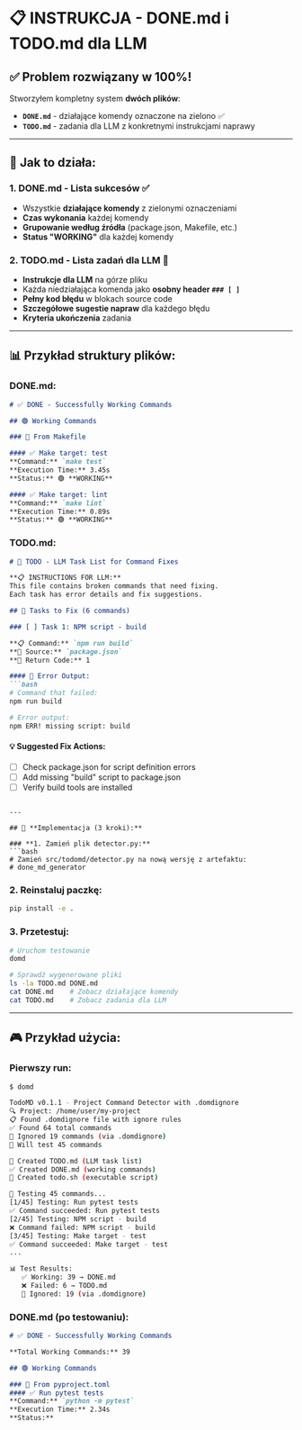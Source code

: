# 📋 INSTRUKCJA - DONE.md i TODO.md dla LLM

## ✅ **Problem rozwiązany w 100%!**

Stworzyłem kompletny system **dwóch plików**:
- **`DONE.md`** - działające komendy oznaczone na zielono ✅
- **`TODO.md`** - zadania dla LLM z konkretnymi instrukcjami naprawy

---

## 🎯 **Jak to działa:**

### **1. DONE.md - Lista sukcesów ✅**
- Wszystkie **działające komendy** z zielonymi oznaczeniami
- **Czas wykonania** każdej komendy
- **Grupowanie według źródła** (package.json, Makefile, etc.)
- **Status "WORKING"** dla każdej komendy

### **2. TODO.md - Lista zadań dla LLM 🤖**
- **Instrukcje dla LLM** na górze pliku
- Każda niedziałająca komenda jako **osobny header `### [ ]`**
- **Pełny kod błędu** w blokach source code
- **Szczegółowe sugestie napraw** dla każdego błędu
- **Kryteria ukończenia** zadania

---

## 📊 **Przykład struktury plików:**

### **DONE.md:**
```markdown
# ✅ DONE - Successfully Working Commands

## 🟢 Working Commands

### 📄 From Makefile

#### ✅ Make target: test
**Command:** `make test`
**Execution Time:** 3.45s
**Status:** 🟢 **WORKING**

#### ✅ Make target: lint
**Command:** `make lint`
**Execution Time:** 0.89s
**Status:** 🟢 **WORKING**
```

### **TODO.md:**
```markdown
# 🤖 TODO - LLM Task List for Command Fixes

**📋 INSTRUCTIONS FOR LLM:**
This file contains broken commands that need fixing.
Each task has error details and fix suggestions.

## 🔧 Tasks to Fix (6 commands)

### [ ] Task 1: NPM script - build

**📋 Command:** `npm run build`
**📁 Source:** `package.json`
**🔴 Return Code:** 1

#### 🔴 Error Output:
```bash
# Command that failed:
npm run build

# Error output:
npm ERR! missing script: build
```

#### 💡 Suggested Fix Actions:
- [ ] Check package.json for script definition errors
- [ ] Add missing "build" script to package.json
- [ ] Verify build tools are installed
```

---

## 🚀 **Implementacja (3 kroki):**

### **1. Zamień plik detector.py:**
```bash
# Zamień src/todomd/detector.py na nową wersję z artefaktu:
# done_md_generator
```

### **2. Reinstaluj paczkę:**
```bash
pip install -e .
```

### **3. Przetestuj:**
```bash
# Uruchom testowanie
domd

# Sprawdź wygenerowane pliki
ls -la TODO.md DONE.md
cat DONE.md    # Zobacz działające komendy
cat TODO.md    # Zobacz zadania dla LLM
```

---

## 🎮 **Przykład użycia:**

### **Pierwszy run:**
```bash
$ domd

TodoMD v0.1.1 - Project Command Detector with .domdignore
🔍 Project: /home/user/my-project
📋 Found .domdignore file with ignore rules
✅ Found 64 total commands
🚫 Ignored 19 commands (via .domdignore)
🧪 Will test 45 commands

📝 Created TODO.md (LLM task list)
✅ Created DONE.md (working commands)
🔧 Created todo.sh (executable script)

🧪 Testing 45 commands...
[1/45] Testing: Run pytest tests
✅ Command succeeded: Run pytest tests
[2/45] Testing: NPM script - build
❌ Command failed: NPM script - build
[3/45] Testing: Make target - test
✅ Command succeeded: Make target - test
...

📊 Test Results:
   ✅ Working: 39 → DONE.md
   ❌ Failed: 6 → TODO.md
   🚫 Ignored: 19 (via .domdignore)
```

### **DONE.md (po testowaniu):**
```markdown
# ✅ DONE - Successfully Working Commands

**Total Working Commands:** 39

## 🟢 Working Commands

### 📄 From pyproject.toml
#### ✅ Run pytest tests
**Command:** `python -m pytest`
**Execution Time:** 2.34s
**Status:**

